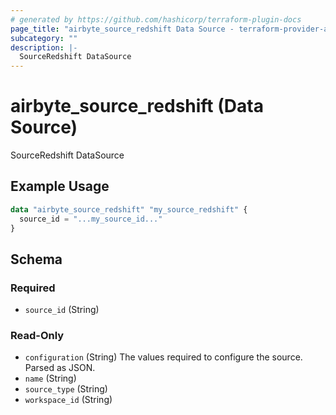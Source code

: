 ```yaml
---
# generated by https://github.com/hashicorp/terraform-plugin-docs
page_title: "airbyte_source_redshift Data Source - terraform-provider-airbyte"
subcategory: ""
description: |-
  SourceRedshift DataSource
---
```


# airbyte_source_redshift (Data Source)

SourceRedshift DataSource

## Example Usage

```terraform
data "airbyte_source_redshift" "my_source_redshift" {
  source_id = "...my_source_id..."
}
```

<!-- schema generated by tfplugindocs -->
## Schema

### Required

- `source_id` (String)

### Read-Only

- `configuration` (String) The values required to configure the source. Parsed as JSON.
- `name` (String)
- `source_type` (String)
- `workspace_id` (String)
